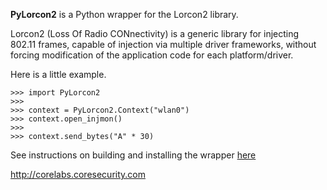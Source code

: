 **PyLorcon2** is a Python wrapper for the Lorcon2 library.

Lorcon2 (Loss Of Radio CONnectivity) is a generic library for injecting 802.11 frames, capable of injection via multiple driver frameworks, without forcing modification of the application code for each platform/driver.

Here is a little example.

```
>>> import PyLorcon2
>>>
>>> context = PyLorcon2.Context("wlan0")
>>> context.open_injmon()
>>>
>>> context.send_bytes("A" * 30)
```



See instructions on building and installing the wrapper [here](BuildingPyLorcon2.md)

http://corelabs.coresecurity.com